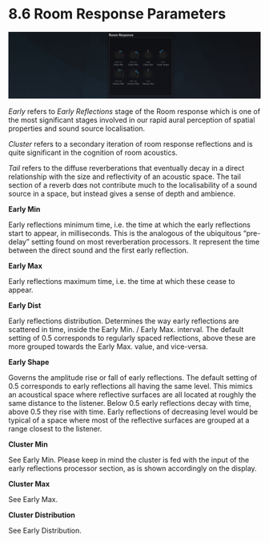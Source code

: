# 8.6 Room Response Parameters

![](../../include/SpatRevolution_UserGuide_-154.jpg)

_Early_ refers to _Early Reflections_ stage of the Room response which is one of the
most significant stages involved in our rapid aural perception of spatial properties
and sound source localisation.

_Cluster_ refers to a secondary iteration of room response
reflections and is quite significant in the cognition of room acoustics.

_Tail_ refers to the diffuse reverberations that eventually decay in a direct relationship
with the size and reflectivity of an acoustic space. The tail section of a reverb dœs
not contribute much to the localisability of a sound source in a space, but instead
gives a sense of depth and ambience.

**Early Min**

Early reflections minimum time, i.e. the time at which the early reflections start to
appear, in milliseconds. This is the analogous of the ubiquitous “pre-delay” setting
found on most reverberation processors. It represent the time between the direct
sound and the first early reflection.

**Early Max**

Early reflections maximum time, i.e. the time at which these cease to appear.


**Early Dist**

Early reflections distribution. Determines the way early reflections are scattered in
time, inside the Early Min. / Early Max. interval. The default setting of 0.5 corresponds to regularly spaced reflections, above these are more grouped towards the
Early Max. value, and vice-versa.

**Early Shape**

Governs the amplitude rise or fall of early reflections. The default setting of 0.5 corresponds to early reflections all having the same level. This mimics an acoustical
space where reflective surfaces are all located at roughly the same distance to the
listener. Below 0.5 early reflections decay with time, above 0.5 they rise with time.
Early reflections of decreasing level would be typical of a space where most of the
reflective surfaces are grouped at a range closest to the listener.

**Cluster Min**

See Early Min. Please keep in mind the cluster is fed with the input of the early reflections processor section, as is shown accordingly on the display.

**Cluster Max**

See Early Max.

**Cluster Distribution**

See Early Distribution.

